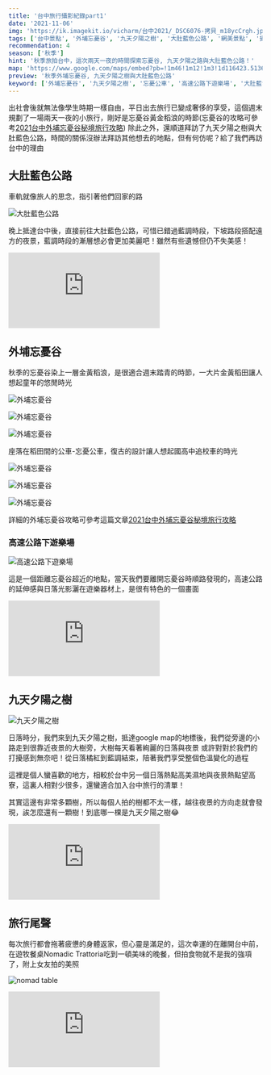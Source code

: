 ```yaml
---
title: '台中旅行攝影紀錄part1'
date: '2021-11-06'
img: 'https://ik.imagekit.io/vicharm/台中2021/_DSC6076-拷貝_m18ycCrgh.jpg?updatedAt=1637165088205'
tags: ['台中景點', '外埔忘憂谷', '九天夕陽之樹', '大肚藍色公路', '網美景點', '攝影點分享']
recommendation: 4
season: ['秋季']
hint: '秋季旅拍台中，這次兩天一夜的時間探索忘憂谷, 九天夕陽之路與大肚藍色公路！' 
map: 'https://www.google.com/maps/embed?pb=!1m46!1m12!1m3!1d116423.51365389508!2d120.5576249449258!3d24.233565166198378!2m3!1f0!2f0!3f0!3m2!1i1024!2i768!4f13.1!4m31!3e0!4m5!1s0x34693d1438fb3d3f%3A0xb7b4ebd02f1906b6!2zNDAw5Y-w5Lit5biC5Lit5Y2A5Y-w54Gj5aSn6YGT5LiA5q61MeiZn-iHuuS4reeBq-i7iuermQ!3m2!1d24.137287999999998!2d120.6869251!4m5!1s0x34693fb201b59ad3%3A0xb9e8fa40b89e34ac!2z5Y-w5Lit5biC5aSn6IKa5Y2A5aSn6IKa6JeN6Imy5YWs6Lev5aSn6IKa6JeN6Imy5YWs6Lev!3m2!1d24.156167!2d120.5682956!4m5!1s0x346911bc95e9da81%3A0x59e62cba26b55828!2z5Y-w5Lit5biC5aSW5Z-U5Y2A5rqq5bqV6Lev5aSW5Z-U5b-Y5oaC6LC3!3m2!1d24.3084241!2d120.64645929999999!4m5!1s0x3469159b6e1f5211%3A0x755e1419f34c272e!2zNDMz5Y-w5Lit5biC5rKZ6bm_5Y2A5Lmd5aSp6Zye5YWJ5LmL5qi5!3m2!1d24.224195299999998!2d120.59934489999999!4m5!1s0x34693d1438fb3d3f%3A0xb7b4ebd02f1906b6!2z5Y-w5Lit5biC5Lit5Y2A5Y-w54Gj5aSn6YGT5LiA5q616Ie65Lit54Gr6LuK56uZ!3m2!1d24.137287999999998!2d120.6869251!5e0!3m2!1szh-TW!2stw!4v1637397049660!5m2!1szh-TW!2stw'
preview: '秋季外埔忘憂谷, 九天夕陽之樹與大肚藍色公路'
keyword: ['外埔忘憂谷', '九天夕陽之樹', '忘憂公車', '高速公路下遊樂場', '大肚藍色公路']
---
```


出社會後就無法像學生時期一樣自由，平日出去旅行已變成奢侈的享受，這個週末規劃了一場兩天一夜的小旅行，剛好是忘憂谷黃金稻浪的時節(忘憂谷的攻略可參考[2021台中外埔忘憂谷秘境旅行攻略](https://vicharm-life.com/trip/%E5%8F%B0%E4%B8%AD%E5%A4%96%E5%9F%94%E5%BF%98%E6%86%82%E8%B0%B7%E6%97%85%E8%A1%8C%E6%94%BB%E7%95%A5))
除此之外，還順道拜訪了九天夕陽之樹與大肚藍色公路，時間的關係沒辦法拜訪其他想去的地點，但有何仿呢？給了我們再訪台中的理由

## 大肚藍色公路
車軌就像旅人的思念，指引著他們回家的路

![大肚藍色公路](https://ik.imagekit.io/vicharm/台中2021/_DSC6035_0m2p-QWgML8l.jpg?updatedAt=1637165083799&tr=w-1024)

晚上抵達台中後，直接前往大肚藍色公路，可惜已錯過藍調時段，下坡路段搭配遠方的夜景，藍調時段的漸層想必會更加美麗吧！雖然有些遺憾但仍不失美感！

<iframe src="https://www.google.com/maps/embed?pb=!1m18!1m12!1m3!1d3640.4435666858076!2d120.56610691543624!3d24.156171879069635!2m3!1f0!2f0!3f0!3m2!1i1024!2i768!4f13.1!3m3!1m2!1s0x34693fb201b59ad3%3A0xb9e8fa40b89e34ac!2z5aSn6IKa6JeN6Imy5YWs6Lev!5e0!3m2!1szh-TW!2stw!4v1637387935606!5m2!1szh-TW!2stw" style="border:0;" allowfullscreen="" loading="lazy"></iframe>


## 外埔忘憂谷
秋季的忘憂谷染上一層金黃稻浪，是很適合週末踏青的時節，一大片金黃稻田讓人想起童年的悠閒時光

![外埔忘憂谷](https://ik.imagekit.io/vicharm/台中2021/_DSC6055-編輯_7yDT1ksPb.jpg?updatedAt=1637165090539&tr=w-1024)

![外埔忘憂谷](https://ik.imagekit.io/vicharm/台中2021/DJI_0141-無人_dp7nVb_k9fZ.jpg?updatedAt=1637165091092&tr=h-1024)

![外埔忘憂谷](https://ik.imagekit.io/vicharm/台中2021/DJI_0130-HDR-拷貝_ddM2DUWom.jpg?updatedAt=1637165091425&tr=h-1024)

座落在稻田間的公車-忘憂公車，復古的設計讓人想起國高中追校車的時光

![外埔忘憂谷](https://ik.imagekit.io/vicharm/台中2021/_DSC6076-拷貝_m18ycCrgh.jpg?updatedAt=1637165088205&tr=w-1024)

![外埔忘憂谷](https://ik.imagekit.io/vicharm/台中2021/_DSC6075-拷貝_cE73yqqkk.jpg?updatedAt=1637165087668&tr=w-1024)

![外埔忘憂谷](https://ik.imagekit.io/vicharm/台中2021/_DSC6070_Vl0R0x3XABf.jpg?updatedAt=1637165083423&tr=w-1024)


詳細的外埔忘憂谷攻略可參考這篇文章[2021台中外埔忘憂谷秘境旅行攻略](https://vicharm-life.com/trip/%E5%8F%B0%E4%B8%AD%E5%A4%96%E5%9F%94%E5%BF%98%E6%86%82%E8%B0%B7%E6%97%85%E8%A1%8C%E6%94%BB%E7%95%A5)



### 高速公路下遊樂場

![高速公路下遊樂場](https://ik.imagekit.io/vicharm/台中2021/_DSC6078_WaQgVUmkl.jpg?updatedAt=1637165088942&tr=w-1024)

這是一個距離忘憂谷超近的地點，當天我們要離開忘憂谷時順路發現的，高速公路的延伸感與日落光影灑在遊樂器材上，是很有特色的一個畫面

<iframe src="https://www.google.com/maps/embed?pb=!1m18!1m12!1m3!1d3635.735741342482!2d120.6194879154383!3d24.320851072660297!2m3!1f0!2f0!3f0!3m2!1i1024!2i768!4f13.1!3m3!1m2!1s0x3469118a20e1843d%3A0xfb5aebf0fbabd2d9!2z6auY6YCf5YWs6Lev5LiL5YWs5ZyS!5e0!3m2!1szh-TW!2stw!4v1637394953401!5m2!1szh-TW!2stw" style="border:0;" allowfullscreen="" loading="lazy"></iframe>


## 九天夕陽之樹

![九天夕陽之樹](https://ik.imagekit.io/vicharm/台中2021/_DSC6099_LxZzmVhwf.jpg?updatedAt=1637165085030&tr=w-1024)

日落時分，我們來到九天夕陽之樹，抵達google map的地標後，我們從旁邊的小路走到很靠近夜景的大樹旁，大樹每天看著絢麗的日落與夜景
或許對對於我們的打擾感到無奈吧！從日落橘紅到藍調結束，陪著我們享受整個色溫變化的過程

這裡是個人蠻喜歡的地方，相較於台中另一個日落熱點高美濕地與夜景熱點望高寮，這裏人相對少很多，還蠻適合加入台中旅行的清單！

其實這邊有非常多顆樹，所以每個人拍的樹都不太一樣，越往夜景的方向走就會發現，誒怎麼還有一顆樹！到底哪一棵是九天夕陽之樹😂


<iframe src="https://www.google.com/maps/embed?pb=!1m18!1m12!1m3!1d3638.5024268338816!2d120.59715621543717!3d24.224200176426848!2m3!1f0!2f0!3f0!3m2!1i1024!2i768!4f13.1!3m3!1m2!1s0x3469159b6e1f5211%3A0x755e1419f34c272e!2z5Lmd5aSp6Zye5YWJ5LmL5qi5!5e0!3m2!1szh-TW!2stw!4v1637394982703!5m2!1szh-TW!2stw" style="border:0;" allowfullscreen="" loading="lazy"></iframe>


## 旅行尾聲
每次旅行都會拖著疲憊的身體返家，但心靈是滿足的，這次幸運的在離開台中前，在遊牧餐桌Nomadic Trattoria吃到一頓美味的晚餐，但拍食物就不是我的強項了，附上女友拍的美照

![nomad table](https://ik.imagekit.io/vicharm/台中2021/IMG_3141_S0pQJy7vE.JPG?updatedAt=1637387319564&tr=w-1024)

<iframe src="https://www.google.com/maps/embed?pb=!1m18!1m12!1m3!1d3640.9101094029184!2d120.66449941543623!3d24.13979477970498!2m3!1f0!2f0!3f0!3m2!1i1024!2i768!4f13.1!3m3!1m2!1s0x34693d0a1cdb80d1%3A0x566b5d6bf1e34f9!2z6YGK54mn6aSQ5qGMTm9tYWRpYyBUcmF0dG9yaWE!5e0!3m2!1szh-TW!2stw!4v1637395595824!5m2!1szh-TW!2stw" style="border:0;" allowfullscreen="" loading="lazy"></iframe>